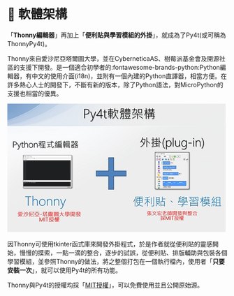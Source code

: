 # 💛 軟體架構

「**Thonny編輯器**」再加上「**便利貼與學習模組的外掛**」，就成為了Py4t(或可稱為ThonnyPy4t)。

Thonny來自愛沙尼亞塔爾圖大學，並在CyberneticaAS、樹莓派基金會及開源社區的支援下開發。是一個適合初學者的:fontawesome-brands-python:Python編輯器，有中文的使用介面(i18n)，並附有一個內建的Python直譯器，相當方便。在許多熱心人士的開發下，不斷有新的版本，除了Python語法，對MicroPython的支援也相當的優異。

![Py4t軟體架構](architecture.jpg)

因Thonny可使用tkinter函式庫來開發外掛程式，於是作者就從便利貼的靈感開始，慢慢的摸索，一點一滴的整合，逐步的試誤，從便利貼、排版輔助與包裝各個學習模組，並參照Thonny的做法，將之整個打包在一個執行檔內，使用者「**只要安裝一次**」，就可以使用Py4t的所有功能。

Thonny與Py4t的授權均採「[MIT授權](https://github.com/beardad1975/py4t/blob/master/LICENSE.txt)」，可以免費使用並且公開原始源。